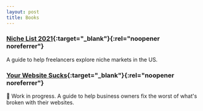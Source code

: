 ```yaml
---
layout: post
title: Books
---
```


### [Niche List 2021](https://gum.co/niche-list){:target="_blank"}{:rel="noopener noreferrer"}
A guide to help freelancers explore niche markets in the US.

### [Your Website Sucks](https://yourwebsitesucks.substack.com/){:target="_blank"}{:rel="noopener noreferrer"}
🚧 Work in progress. A guide to help business owners fix the worst of what's broken with their websites.

